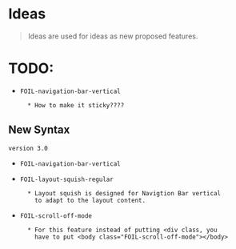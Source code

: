 # Ideas

> Ideas are used for ideas as new proposed features.

# TODO:

* `FOIL-navigation-bar-vertical`
  
        * How to make it sticky????

## New Syntax

`version 3.0`

* `FOIL-navigation-bar-vertical`
* `FOIL-layout-squish-regular`
  
        * Layout squish is designed for Navigtion Bar vertical
          to adapt to the layout content. 
* `FOIL-scroll-off-mode`
  
        * For this feature instead of putting <div class, you 
          have to put <body class="FOIL-scroll-off-mode"></body>